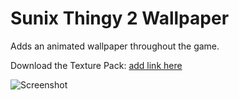 # Sunix Thingy 2 Wallpaper

Adds an animated wallpaper throughout the game.

<cr>Download</c> the Texture Pack: [add link here](https://www.youtube.com/watch?v=dQw4w9WgXcQ)

![Screenshot](weebify.st2_wallpaper/screenshot.png)